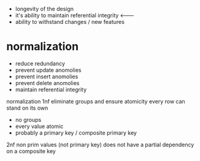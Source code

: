 

* longevity of the design 
* it's ability to maintain referential integrity <---
* ability to withstand changes / new features


normalization
=====

* reduce redundancy
* prevent update anomolies
* prevent insert anomolies
* prevent delete  anomolies
* maintain referential integrity



normalization
1nf
eliminate groups and ensure atomicity
every row can stand on its own

* no groups
* every value atomic
* probably a primary key / composite primary key

2nf
non prim values (not primary key) does not have a partial dependency on a composite key











































